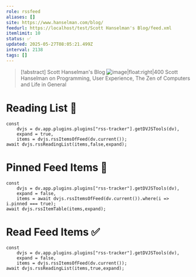 ```yaml
---
role: rssfeed
aliases: []
site: https://www.hanselman.com/blog/
feedurl: https://localhost/test/Scott Hanselman's Blog/feed.xml
itemlimit: 10
status: ✅
updated: 2025-05-27T08:05:21.499Z
interval: 2138
tags: []
---
```


> [!abstract] Scott Hanselman's Blog
> ![image|float:right|400](http://www.hanselman.com/blog/images/tinyheadshot2.jpg) Scott Hanselman on Programming, User Experience, The Zen of Computers and Life in General

# Reading List 📑

~~~dataviewjs
const
	dvjs = dv.app.plugins.plugins["rss-tracker"].getDVJSTools(dv),
	expand = true,
	items = dvjs.rssItemsOfFeed(dv.current());
await dvjs.rssReadingList(items,false,expand);
~~~

# Pinned Feed Items 📍

~~~dataviewjs
const
	dvjs = dv.app.plugins.plugins["rss-tracker"].getDVJSTools(dv),
	expand = false,
	items = await dvjs.rssItemsOfFeed(dv.current()).where(i => i.pinned === true);
await dvjs.rssItemTable(items,expand);
~~~

# Read Feed Items ✅

~~~dataviewjs
const
	dvjs = dv.app.plugins.plugins["rss-tracker"].getDVJSTools(dv),
	expand = false,
	items = dvjs.rssItemsOfFeed(dv.current());
await dvjs.rssReadingList(items,true,expand);
~~~
